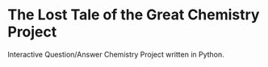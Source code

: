# The Lost Tale of the Great Chemistry Project
Interactive Question/Answer Chemistry Project written in Python.
